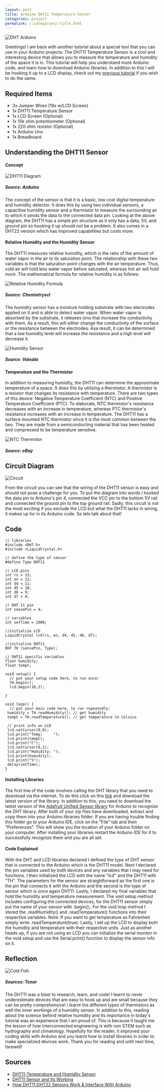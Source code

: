 ```yaml
---
layout: post
title: Arduino DHT11 Temperature Sensor
categories: project
permalink: /:categories/:title.html
---
```


![DHT Arduino](/ritish_blog/images/DHTarduino.jpg)

Greetings! I am back with another tutorial about a special tool that you can use in your Arduino projects. The DHT11 Temperature Sensor is a cool and interesting device that allows you to measure the temperature and humidity of the space it is in. This tutorial will help you understand more Arduino code, and learn how to download Arduino libraries. In addition to this I will be hooking it up to a LCD display, check out my [previous tutorial](https://ritishpaul.github.io/ritish_blog/project/Arduino-LCD-Display.html) if you wish to do the same.

## Required Items
- 3x Jumper Wires (19x w/LCD Screen)
- 1x DHT11 Temperature Sensor
- 1x LCD Screen (Optional)
- 1x 10k ohm potentiometer (Optional)
- 1x 220 ohm resistor (Optional)
- 1x Arduino Uno
- 1x Breadboard

## Understanding the DHT11 Sensor

#### Concept

![DHT11 Diagram](/ritish_blog/images/dhtdiagram.PNG)
##### Source: Arduino

The concept of the sensor is that it is a basic, low cost digital temperature and humidity detector. It does this by using two individual sensors, a capacitive humidity sensor and a thermistor to measure the surrounding air to which it sends the data to the connected data pin. Looking at the above diagram, the DHT11 has a simple pin structure as it only has a data, 5V, and ground pin so hooking it up should not be a problem. It also comes in a DHT22 version which has improved capabilities but costs more.

#### Relative Humidity and the Humidity Sensor

The DHT11 measures relative humidity, which is the ratio of the amount of water vapor in the air to its saturation point. The relationship with these two variables is that the saturation point  changes with the air temperature. Thus, cold air will hold less water vapor before saturated, whereas hot air will hold more. The mathematical formula for relative humidity is as follows:

![Relative Humidity Formula](/ritish_blog/images/relativehumidityformula.jpg)
##### Source: Chemistryscl

The humidity sensor has a moisture holding substrate with two electrodes applied on it and is able to detect water vapor. When water vapor is absorbed by the substrate, it releases ions that increase the conductivity with them. As a result, this will either change the conductivity of the surface or the resistance between the electrodes. Asa result, it can be determined that a low humidity level will increase the resistance and a high level will decrease it.

![Humidity Sensor](/ritish_blog/images/humiditysensor.jpg)
##### Source: Vaisala

#### Temperature and the Thermistor

In addition to measuring humidity, the DHT11 can determine the approximate temperature of a space. It does this by utilizing a thermistor. A thermistor is a resistor that changes its resistance with temperature. There are two types of this device: Negative Temperature Coefficient (NTC) and Positive Temperature Coefficient (PTC). To elaborate, NTC thermistor's resistance decreases with an increase in temperature, whereas PTC thermistor's resistance increases with an increase in temperature. The DHT11 has a surface mounted NTC thermistor since it is the most common between the two. They are made from a semiconducting material that has been heated and compressed to be temperature sensitive.

![NTC Thermistor](/ritish_blog/images/ntcthermistor.jpg)
##### Source: eBay

## Circuit Diagram

![Circuit](/ritish_blog/images/circuitdht.jpg)

From the circuit you can see that the wiring of the DHT11 sensor is easy and should not pose a challenge for you. To put the diagram into words I hooked the data pin to Arduino's pin 4, connected the VCC pin to the bottom 5V rail and connected the ground pin to the top ground rail. Sadly, this circuit is not the most exciting if you exclude the LCD but what the DHT11 lacks in wiring, it makes up for in its Arduino code. So lets talk about that!

## Code  

```
// libraries
#include <DHT.h>
#include <LiquidCrystal.h>

// define the type of sensor
#define Type DHT11

// LCD pins
int rs = 13;  
int en = 12;  
int d4 = 11;  
int d5 = 10;  
int d6 = 9;  
int d7 = 8;  

// DHT 11 pin
int sensePin = 4;

// variables
int setTime = 1000;

//initialize LCD
LiquidCrystal lcd(rs, en, d4, d5, d6, d7);  

//initialize DHT11
DHT TH (sensePin, Type);

// DHT11 specific variables
float humidity;
float tempC;

void setup() {
  // put your setup code here, to run once:
  TH.begin();
  lcd.begin(16,2);

}

void loop() {
  // put your main code here, to run repeatedly:
 humidity = TH.readHumidity(); // get humidity
 tempC = TH.readTemperature(); // get temperature in Celsius

 // print info on LCD
 lcd.setCursor(0,0);
 lcd.print("Temp:     ");
 lcd.print(tempC);
 lcd.print("C");
 lcd.setCursor(0,1);
 lcd.print("Humidity: ");
 lcd.print(humidity);
 lcd.print("%");
 delay(setTime);
}
```

#### Installing Libraries

The first line of the code involves calling the DHT library that you need to download via the internet. To do this click on this [link](https://www.arduinolibraries.info/libraries/dht-sensor-library) and download the latest version of the library. In addition to this, you need to download the latest version of the [Adafruit Unified Sensor library](https://www.arduinolibraries.info/libraries/adafruit-unified-sensor) for Arduino to recognize the DHT library. After both of your zip files have downloaded, extract and copy them into your Arduino libraries folder. If you are having trouble finding this folder go to your Arduino IDE, click on the  "File" tab and then "Preferences". This will show you the location of your Arduino folder on your computer. After installing your libraries restart the Arduino IDE for it to successfully recognize them and you are all set.

#### Code Explained
With the DHT and LCD libraries declared I defined the type of DHT sensor that is connected to the Arduino which is the DHT11 model. Next I declared the pin variables used by both devices and any variables that I may need for functions. I then initialized the LCD with the name "lcd" and the DHT11 with "TH". The parameters for the sensor are straightforward as the first one is the pin that connects it with the Arduino and the second is the type of sensor which is once again DHT11. Lastly, I declared my final variables that hold the humidity and temperature measurement. The void setup method includes configuring the connected devices, for the DHT11 sensor simply put the name of your sensor with .begin();. For the void loop method I stored the .readHumidity() and .readTemperature() functions into their respective variables. Note: If you want to get temperature as Fahrenheit simply write .readTemperature(true). Lastly, I set up the LCD to display both the humidity and temperature with their respective units. Just as another heads up, if you are not using an LCD you can initialize the serial monitor in the void setup and use the Serial.print() function to display the sensor info on it.

## Reflection

![Cold Fish](/ritish_blog/images/coldfish.gif)
##### Sources: Tenor

The DHT11 was a blast to research, learn, and code! I learnt to never underestimate devices that are easy to hook up and are small because they can be pretty comprehensive! I learnt the different types of thermistors as well the inner workings of a humidity sensor. In addition to this, reading about the science behind relative humidity and its importance in today's tutorial was an experience that I am proud of. This is because it taught me the lesson of how interconnected engineering is with non STEM such as hydrography and climatology. Hopefully for the reader, it improved your coding skills with Arduino and you learnt how to install libraries in order to make specialized devices work. Thank you for reading and until next time, farewell!

## Sources
- [DHT11-Temperature and Humidity Sensor](https://components101.com/dht11-temperature-sensor)
- [DHT11 Sensor and Its Working](https://www.elprocus.com/a-brief-on-dht11-sensor/)
- [How DHT11 DHT22 Sensors Work & Interface With Arduino](https://lastminuteengineers.com/dht11-dht22-arduino-tutorial/)
